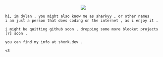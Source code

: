 <p align="center">
  <img src="https://raw.githubusercontent.com/0xSharkyy/0xSharkyy/main/maaaaaaaaaaaaaaaaario.jpeg" />
</p>


```
hi, im dylan . you might also know me as sharkyy , or other names
i am just a person that does coding on the internet , as i enjoy it .

i might be quitting github soon , dropping some more blooket projects [?] soon .

you can find my info at shxrk.dev .

<3
```
